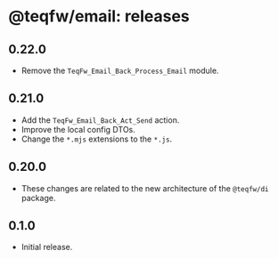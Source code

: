 # @teqfw/email: releases

## 0.22.0

* Remove the `TeqFw_Email_Back_Process_Email` module.

## 0.21.0

* Add the `TeqFw_Email_Back_Act_Send` action.
* Improve the local config DTOs.
* Change the `*.mjs` extensions to the `*.js`.

## 0.20.0

* These changes are related to the new architecture of the `@teqfw/di` package.

## 0.1.0

* Initial release.